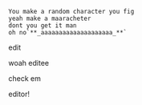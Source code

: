    You make a random character you fig
    yeah make a maaracheter
    dont you get it man
    oh no`**_aaaaaaaaaaaaaaaaaaaa_**`


edit 

woah  editee


check em

editor!
